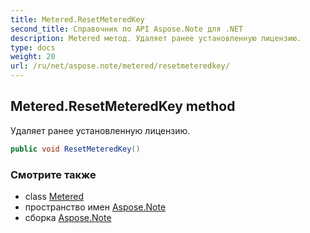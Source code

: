 ```yaml
---
title: Metered.ResetMeteredKey
second_title: Справочник по API Aspose.Note для .NET
description: Metered метод. Удаляет ранее установленную лицензию.
type: docs
weight: 20
url: /ru/net/aspose.note/metered/resetmeteredkey/
---
```

## Metered.ResetMeteredKey method

Удаляет ранее установленную лицензию.

```csharp
public void ResetMeteredKey()
```

### Смотрите также

* class [Metered](../)
* пространство имен [Aspose.Note](../../metered/)
* сборка [Aspose.Note](../../../)


